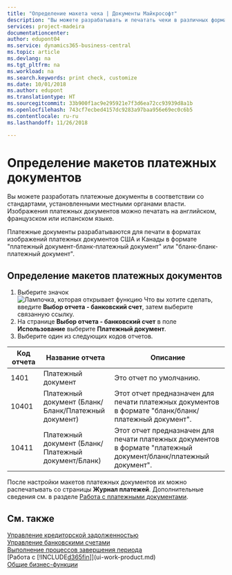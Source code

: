 ```yaml
---
title: "Определение макета чека | Документы Майкрософт"
description: "Вы можете разрабатывать и печатать чеки в различных форматах, чтобы они соответствовали определенным стандартам."
services: project-madeira
documentationcenter: 
author: edupont04
ms.service: dynamics365-business-central
ms.topic: article
ms.devlang: na
ms.tgt_pltfrm: na
ms.workload: na
ms.search.keywords: print check, customize
ms.date: 10/01/2018
ms.author: edupont
ms.translationtype: HT
ms.sourcegitcommit: 33b900f1ac9e295921e7f3d6ea72cc93939d8a1b
ms.openlocfilehash: 743cf7ecbed4157dc9283a97baa956e69ec0c6b5
ms.contentlocale: ru-ru
ms.lasthandoff: 11/26/2018

---
```

# <a name="define-check-layouts"></a>Определение макетов платежных документов
Вы можете разработать платежные документы в соответствии со стандартами, установленными местными органами власти. Изображения платежных документов можно печатать на английском, французском или испанском языке.

Платежные документы разрабатываются для печати в форматах изображений платежных документов США и Канады в формате "платежный документ-бланк-платежный документ" или "бланк-бланк-платежный документ".

## <a name="to-define-check-layouts"></a>Определение макетов платежных документов
1. Выберите значок ![Лампочка, которая открывает функцию Что вы хотите сделать](media/ui-search/search_small.png "Что вы хотите сделать"), введите **Выбор отчета - банковский счет**, затем выберите связанную ссылку.
2. На странице **Выбор отчета - банковский счет** в поле **Использование** выберите **Платежный документ**.
3. Выберите один из следующих кодов отчетов.

| Код отчета | Название отчета | Описание |
| --- | --- | --- |
| 1401 |Платежный документ |Это отчет по умолчанию. |
| 10401 |Платежный документ (Бланк/Бланк/Платежный документ) |Этот отчет предназначен для печати платежных документов в формате "бланк/бланк/платежный документ". |
| 10411 |Платежный документ (Бланк/Платежный документ/Бланк) |Этот отчет предназначен для печати платежных документов в формате "платежный документ/бланк/платежный документ". |

После настройки макетов платежных документов их можно распечатывать со страницы **Журнал платежей**. Дополнительные сведения см. в разделе [Работа с платежными документами](payables-how-work-checks.md).

## <a name="see-also"></a>См. также
[Управление кредиторской задолженностью](payables-manage-payables.md)  
[Управление банковскими счетами](bank-manage-bank-accounts.md)   
[Выполнение процессов завершения периода](year-how-complete-period-end-processes.md)  
[Работа с [!INCLUDE[d365fin](includes/d365fin_md.md)]](ui-work-product.md)  
[Общие бизнес-функции](ui-across-business-areas.md)

